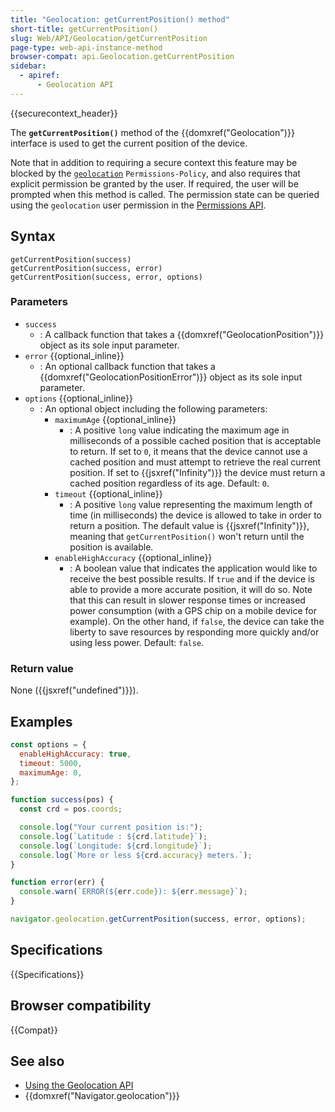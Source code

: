 ```yaml
---
title: "Geolocation: getCurrentPosition() method"
short-title: getCurrentPosition()
slug: Web/API/Geolocation/getCurrentPosition
page-type: web-api-instance-method
browser-compat: api.Geolocation.getCurrentPosition
sidebar:
  - apiref:
      - Geolocation API
---
```


{{securecontext_header}}

The **`getCurrentPosition()`** method of the {{domxref("Geolocation")}} interface is used to get the current position of the device.

Note that in addition to requiring a secure context this feature may be blocked by the [`geolocation`](/en-US/docs/Web/HTTP/Reference/Headers/Permissions-Policy/geolocation) `Permissions-Policy`, and also requires that explicit permission be granted by the user.
If required, the user will be prompted when this method is called.
The permission state can be queried using the `geolocation` user permission in the [Permissions API](/en-US/docs/Web/API/Permissions_API).

## Syntax

```js-nolint
getCurrentPosition(success)
getCurrentPosition(success, error)
getCurrentPosition(success, error, options)
```

### Parameters

- `success`
  - : A callback function that takes a {{domxref("GeolocationPosition")}} object as its
    sole input parameter.
- `error` {{optional_inline}}
  - : An optional callback function that takes a {{domxref("GeolocationPositionError")}}
    object as its sole input parameter.
- `options` {{optional_inline}}
  - : An optional object including the following parameters:
    - `maximumAge` {{optional_inline}}
      - : A positive `long` value indicating the maximum age in milliseconds of a possible cached position that is acceptable to return. If set to `0`, it means that the device cannot use a cached position and must attempt to retrieve the real current position. If set to {{jsxref("Infinity")}} the device must return a cached position regardless of its age. Default: `0`.
    - `timeout` {{optional_inline}}
      - : A positive `long` value representing the maximum length of time (in milliseconds) the device is allowed to take in order to return a position. The default value is {{jsxref("Infinity")}}, meaning that `getCurrentPosition()` won't return until the position is available.
    - `enableHighAccuracy` {{optional_inline}}
      - : A boolean value that indicates the application would like to receive the best possible results. If `true` and if the device is able to provide a more accurate position, it will do so. Note that this can result in slower response times or increased power consumption (with a GPS chip on a mobile device for example). On the other hand, if `false`, the device can take the liberty to save resources by responding more quickly and/or using less power. Default: `false`.

### Return value

None ({{jsxref("undefined")}}).

## Examples

```js
const options = {
  enableHighAccuracy: true,
  timeout: 5000,
  maximumAge: 0,
};

function success(pos) {
  const crd = pos.coords;

  console.log("Your current position is:");
  console.log(`Latitude : ${crd.latitude}`);
  console.log(`Longitude: ${crd.longitude}`);
  console.log(`More or less ${crd.accuracy} meters.`);
}

function error(err) {
  console.warn(`ERROR(${err.code}): ${err.message}`);
}

navigator.geolocation.getCurrentPosition(success, error, options);
```

## Specifications

{{Specifications}}

## Browser compatibility

{{Compat}}

## See also

- [Using the Geolocation API](/en-US/docs/Web/API/Geolocation_API/Using_the_Geolocation_API)
- {{domxref("Navigator.geolocation")}}
